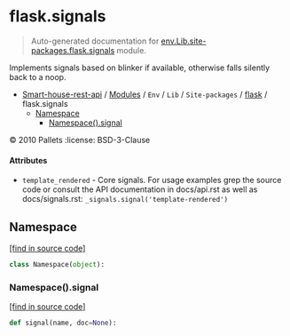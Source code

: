 # flask.signals

> Auto-generated documentation for [env.Lib.site-packages.flask.signals](..\..\..\..\..\env\Lib\site-packages\flask\signals.py) module.

Implements signals based on blinker if available, otherwise
falls silently back to a noop.

- [Smart-house-rest-api](..\..\..\..\README.md#description) / [Modules](..\..\..\..\MODULES.md#smart-house-rest-api-modules) / `Env` / `Lib` / `Site-packages` / [flask](index.md#flask) / flask.signals
    - [Namespace](#namespace)
        - [Namespace().signal](#namespacesignal)

:copyright: 2010 Pallets
:license: BSD-3-Clause

#### Attributes

- `template_rendered` - Core signals.  For usage examples grep the source code or consult
  the API documentation in docs/api.rst as well as docs/signals.rst: `_signals.signal('template-rendered')`

## Namespace

[[find in source code]](..\..\..\..\..\env\Lib\site-packages\flask\signals.py#L19)

```python
class Namespace(object):
```

### Namespace().signal

[[find in source code]](..\..\..\..\..\env\Lib\site-packages\flask\signals.py#L20)

```python
def signal(name, doc=None):
```
